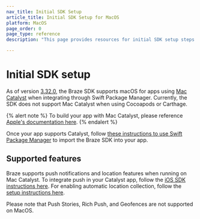 ```yaml
---
nav_title: Initial SDK Setup
article_title: Initial SDK Setup for MacOS
platform: MacOS
page_order: 0
page_type: reference
description: "This page provides resources for initial SDK setup steps on macOS."

---
```


# Initial SDK setup

As of version [3.32.0][1], the Braze SDK supports macOS for apps using [Mac Catalyst][2] when integrating through Swift Package Manager. Currently, the SDK does not support Mac Catalyst when using Cocoapods or Carthage.

{% alert note %}
To build your app with Mac Catalyst, please reference <a href="https://developer.apple.com/documentation/uikit/mac_catalyst">Apple's documentation here</a>.
{% endalert %}

Once your app supports Catalyst, follow [these instructions to use Swift Package Manager][3] to import the Braze SDK into your app.

## Supported features

Braze supports push notifications and location features when running on Mac Catalyst. To integrate push in your Catalyst app, follow the [iOS SDK instructions here][4]. For enabling automatic location collection, follow the [setup instructions here][5].

Please note that Push Stories, Rich Push, and Geofences are not supported on MacOS.

[1]:https://github.com/Appboy/appboy-ios-sdk/releases/tag/3.32.0
[2]:https://developer.apple.com/mac-catalyst/
[3]:{{site.baseurl}}/developer_guide/platform_integration_guides/ios/initial_sdk_setup/installation_methods/swift_package_manager/
[4]:{{site.baseurl}}/developer_guide/platform_integration_guides/ios/push_notifications/integration/
[5]:{{site.baseurl}}/developer_guide/platform_integration_guides/ios/analytics/location_tracking/
